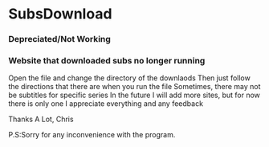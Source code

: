 # SubsDownload

### Depreciated/Not Working
### Website that downloaded subs no longer running

Open the file and change the directory of the downlaods
Then just follow the directions that there are when you run the file
Sometimes, there may not be subtitles for specific series
In the future I will add more sites, but for now there is only one
I appreciate everything and any feedback

Thanks A Lot,
Chris


P.S:Sorry for any inconvenience with the program. 
